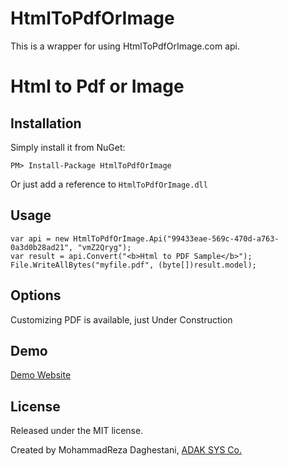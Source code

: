 # HtmlToPdfOrImage
This is a wrapper for using HtmlToPdfOrImage.com api.

# Html to Pdf or Image

## Installation

Simply install it from NuGet:

```
PM> Install-Package HtmlToPdfOrImage
```

Or just add a reference to `HtmlToPdfOrImage.dll`


## Usage

```
var api = new HtmlToPdfOrImage.Api("99433eae-569c-470d-a763-0a3d0b28ad21", "vmZ2Qryg");
var result = api.Convert("<b>Html to PDF Sample</b>");
File.WriteAllBytes("myfile.pdf", (byte[])result.model);
```

## Options

Customizing PDF is available, just Under Construction

## Demo

[Demo Website](http://htmltopdforimage.com)

## License

Released under the MIT license.

Created by MohammadReza Daghestani, [ADAK SYS Co.](http://adaksys.com/)